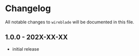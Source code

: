 # Changelog

All notable changes to `wireblade` will be documented in this file.

## 1.0.0 - 202X-XX-XX

- initial release
